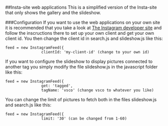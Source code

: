 ##Insta-site web applications
This is a simplified version of the Insta-site that only shows the gallery and the slideshow.

###Configuration
If you want to use the web applications on your own site it is recommended that you take a look at [The Instagram developer site](http://instagram.com/developer/ "Instagram developer") and follow the inscructions there to set up your own client and get your own client id. You then change the client id in search.js and slideshow.js like this:

```
feed = new InstagramFeed({
                clientId: 'my-client-id' (change to your own id)
```

If you want to configure the slideshow to display pictures connected to another tag you simply modify the file slideshow.js in the javascript folder like this:

```
feed = new InstagramFeed({
                get: 'tagged',
                tagName: 'vsco' (change vsco to whatever you like)
```
You can change the limit of pictures to fetch both in the files slideshow.js and search.js like this:

```
feed = new InstagramFeed({
                limit: '30' (can be changed from 1-60)
```